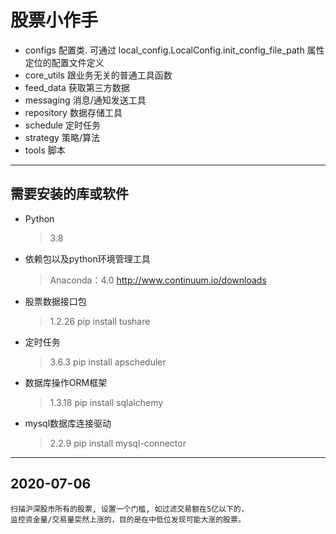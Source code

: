 # 股票小作手

- configs                  配置类. 可通过 local_config.LocalConfig.init_config_file_path 属性定位的配置文件定义
- core_utils              跟业务无关的普通工具函数
- feed_data               获取第三方数据
- messaging               消息/通知发送工具
- repository              数据存储工具
- schedule                定时任务
- strategy                策略/算法
- tools                   脚本

--- 

## 需要安装的库或软件

- Python
    > 3.8
- 依赖包以及python环境管理工具
    > Anaconda：4.0
    > http://www.continuum.io/downloads
- 股票数据接口包
    > 1.2.26
    > pip install tushare
- 定时任务
    > 3.6.3
    > pip install apscheduler
- 数据库操作ORM框架
    > 1.3.18
    > pip install sqlalchemy
- mysql数据库连接驱动
    > 2.2.9
    > pip install mysql-connector
--- 

## 2020-07-06
```
扫描沪深股市所有的股票, 设置一个门槛, 如过滤交易额在5亿以下的，
监控资金量/交易量突然上涨的，目的是在中低位发现可能大涨的股票。
```
